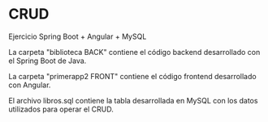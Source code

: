 # CRUD
Ejercicio Spring Boot + Angular + MySQL

La carpeta "biblioteca BACK" contiene el código backend desarrollado con el Spring Boot de Java. 

La carpeta "primerapp2 FRONT" contiene el código frontend desarrollado con Angular.

El archivo libros.sql contiene la tabla desarrollada en MySQL con los datos utilizados para operar el CRUD.
